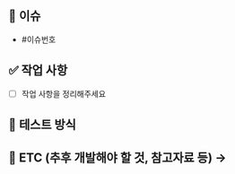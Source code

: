 ## 📌 이슈

- #이슈번호

## ✅ 작업 사항

- [ ] 작업 사항을 정리해주세요

## 🚀 테스트 방식

<!-- 구현 기능을 확인하기 위한 방법 정리 --> 

## 👀 ETC (추후 개발해야 할 것, 참고자료 등) ->

<!-- 없으시면 제목도 같이 없앤 후 업로드해주세요 -->